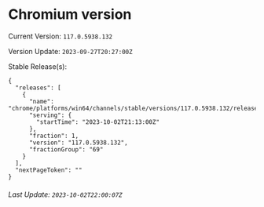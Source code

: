 # Chromium version

Current Version: `117.0.5938.132`

Version Update: `2023-09-27T20:27:00Z`

Stable Release(s):
```
{
  "releases": [
    {
      "name": "chrome/platforms/win64/channels/stable/versions/117.0.5938.132/releases/1696281180",
      "serving": {
        "startTime": "2023-10-02T21:13:00Z"
      },
      "fraction": 1,
      "version": "117.0.5938.132",
      "fractionGroup": "69"
    }
  ],
  "nextPageToken": ""
}
```

###### Last Update: `2023-10-02T22:00:07Z`
        